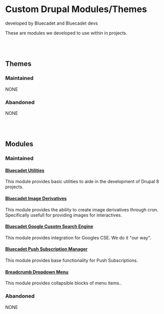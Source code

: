 # Custom Drupal Modules/Themes
developed by Bluecadet and Bluecadet devs

These are modules we developed to use within in projects.

<br>
<br>

## Themes

### Maintained

NONE

### Abandoned

NONE

<br>
<br>

## Modules

### Maintained

#### [Bluecadet Utilities](https://github.com/bluecadet/bluecadet_utilities)
This module provides basic utilities to aide in the development of Drupal 8 projects.

#### [Bluecadet Image Derivatives](https://github.com/bluecadet/bluecadet_image_derivatives)
This module provides the ability to create image derivatives through cron. Specifically usefull for providing images for interactives.

#### [Bluecadet Google Cusotm Search Engine](https://github.com/bluecadet/bluecadet_gcse)
This module provides integration for Googles CSE. We do it "our way".

#### [Bluecadet Push Subscription Manager](https://github.com/bluecadet/bc_ps_manager_DRUPAL)
This module provides base functionality for Push Subscriptions.

#### [Breadcrumb Dropdown Menu](https://github.com/bluecadet/breadcrumb_dropdown_menu)
This module provides collapsible blocks of menu items..



### Abandoned
NONE